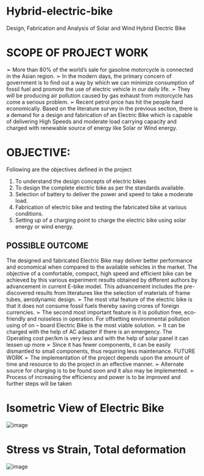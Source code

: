 # Hybrid-electric-bike
 Design, Fabrication and Analysis of Solar and Wind Hybrid Electric Bike

# SCOPE OF PROJECT WORK
➢ More than 80% of the world’s sale for gasoline motorcycle is connected in the
Asian region.
➢ In the modern days, the primary concern of government is to find out a way by
which we can minimize consumption of fossil fuel and promote the use of
electric vehicle in our daily life.
➢ They will be producing air pollution caused by gas exhaust from motorcycle
has come a serious problem.
➢ Recent petrol price has hit the people hard economically.
Based on the literature survey in the previous section, there is a demand for a design
and fabrication of an Electric Bike which is capable of delivering High Speeds and
moderate load carrying capacity and charged with renewable source of energy like
Solar or Wind energy.


# OBJECTIVE:
Following are the objectives defined in the project
1. To understand the design concepts of electric bikes
2. To design the complete electric bike as per the standards available.
3. Selection of battery to deliver the power and speed to take a moderate load.
4. Fabrication of electric bike and testing the fabricated bike at various conditions.
5. Setting up of a charging point to charge the electric bike using solar energy or
wind energy.

## POSSIBLE OUTCOME
The designed and fabricated Electric Bike may deliver better performance and
economical when compared to the available vehicles in the market.
The objective of a comfortable, compact, high speed and efficient bike can be achieved
by this various experiment results obtained by different authors by advancement in
current E-bike model. This advancement includes the pre-discovered results from
literatures like the selection of materials of frame tubes, aerodynamic design.
➢ The most vital feature of the electric bike is that it does not consume fossil fuels
thereby saving crores of foreign currencies.
➢ The second most important feature is it is pollution free, eco-friendly and
noiseless in operation. For offsetting environmental pollution using of on –
board Electric Bike is the most viable solution.
➢ It can be charged with the help of AC adapter if there is an emergency. The
Operating cost per/km is very less and with the help of solar panel it can lessen
up more
➢ Since it has fewer components, it can be easily dismantled to small components,
thus requiring less maintenance.
FUTURE WORK
➢ The implementation of the project depends upon the amount of time and
resource to do the project in an effective manner.
➢ Alternate source for charging is to be found soon and it also may be
implemented.
➢ Process of increasing the efficiency and power is to be improved and further
steps will be taken


# Isometric View of Electric Bike
![image](https://github.com/user-attachments/assets/b5db2c36-c774-48e3-9504-f934960788be)

# Stress vs Strain, Total deformation
![image](https://github.com/user-attachments/assets/2036c191-883e-4694-965e-d5c1eefb1483)
